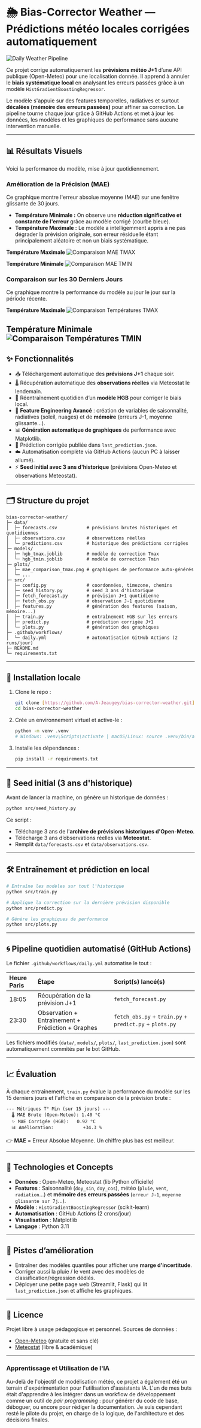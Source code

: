# 🌦️ Bias-Corrector Weather — Prédictions météo locales corrigées automatiquement

![Daily Weather Pipeline](https://github.com/A-Jeaugey/bias-corrector-weather/actions/workflows/daily.yml/badge.svg)

Ce projet corrige automatiquement les **prévisions météo J+1** d’une API publique (Open-Meteo) pour une localisation donnée. Il apprend à annuler le **biais systématique local** en analysant les erreurs passées grâce à un modèle `HistGradientBoostingRegressor`.

Le modèle s'appuie sur des features temporelles, radiatives et surtout **décalées (mémoire des erreurs passées)** pour affiner sa correction. Le pipeline tourne chaque jour grâce à GitHub Actions et met à jour les données, les modèles et les graphiques de performance sans aucune intervention manuelle.

---
## 📊 Résultats Visuels

Voici la performance du modèle, mise à jour quotidiennement.

### Amélioration de la Précision (MAE)

Ce graphique montre l'erreur absolue moyenne (MAE) sur une fenêtre glissante de 30 jours.

* **Température Minimale :** On observe une **réduction significative et constante de l'erreur** grâce au modèle corrigé (courbe bleue).
* **Température Maximale :** Le modèle a intelligemment appris à ne pas dégrader la prévision originale, son erreur résiduelle étant principalement aléatoire et non un biais systématique.

**Température Maximale**
![Comparaison MAE TMAX](plots/mae_comparison_tmax.png)

**Température Minimale**
![Comparaison MAE TMIN](plots/mae_comparison_tmin.png)

### Comparaison sur les 30 Derniers Jours

Ce graphique montre la performance du modèle au jour le jour sur la période récente.

**Température Maximale**
![Comparaison Températures TMAX](plots/temperature_comparison_tmax.png)

**Température Minimale**
![Comparaison Températures TMIN](plots/temperature_comparison_tmin.png)
---

## ✨ Fonctionnalités

-   📥 Téléchargement automatique des **prévisions J+1** chaque soir.
-   🌡️ Récupération automatique des **observations réelles** via Meteostat le lendemain.
-   🧠 Réentraînement quotidien d’un **modèle HGB** pour corriger le biais local.
-   🧩 **Feature Engineering Avancé** : création de variables de saisonnalité, radiatives (soleil, nuages) et de **mémoire** (erreurs J-1, moyenne glissante...).
-   📊 **Génération automatique de graphiques** de performance avec Matplotlib.
-   🔮 Prédiction corrigée publiée dans `last_prediction.json`.
-   ☁️ Automatisation complète via GitHub Actions (aucun PC à laisser allumé).
-   ⚡ **Seed initial avec 3 ans d'historique** (prévisions Open-Meteo et observations Meteostat).

---

## 🗂️ Structure du projet

```
bias-corrector-weather/
├─ data/
│  ├─ forecasts.csv           # prévisions brutes historiques et quotidiennes
│  ├─ observations.csv        # observations réelles
│  └─ predictions.csv         # historique des prédictions corrigées
├─ models/
│  ├─ hgb_tmax.joblib         # modèle de correction Tmax
│  └─ hgb_tmin.joblib         # modèle de correction Tmin
├─ plots/
│  ├─ mae_comparison_tmax.png # graphiques de performance auto-générés
│  └─ ...
├─ src/
│  ├─ config.py               # coordonnées, timezone, chemins
│  ├─ seed_history.py         # seed 3 ans d'historique
│  ├─ fetch_forecast.py       # prévision J+1 quotidienne
│  ├─ fetch_obs.py            # observation J-1 quotidienne
│  ├─ features.py             # génération des features (saison, mémoire...)
│  ├─ train.py                # entraînement HGB sur les erreurs
│  ├─ predict.py              # prédiction corrigée J+1
│  └─ plots.py                # génération des graphiques
├─ .github/workflows/
│  └─ daily.yml               # automatisation GitHub Actions (2 runs/jour)
├─ README.md
└─ requirements.txt
```

---

## 🚀 Installation locale

1.  Clone le repo :
    ```bash
    git clone [https://github.com/A-Jeaugey/bias-corrector-weather.git](https://github.com/A-Jeaugey/bias-corrector-weather.git)
    cd bias-corrector-weather
    ```

2.  Crée un environnement virtuel et active-le :
    ```bash
    python -m venv .venv
    # Windows: .venv\Scripts\activate | macOS/Linux: source .venv/bin/activate
    ```

3.  Installe les dépendances :
    ```bash
    pip install -r requirements.txt
    ```

---

## 🧠 Seed initial (3 ans d'historique)

Avant de lancer la machine, on génère un historique de données :
```bash
python src/seed_history.py
```

Ce script :
-   Télécharge 3 ans de l'**archive de prévisions historiques d'Open-Meteo**.
-   Télécharge 3 ans d’observations réelles via **Meteostat**.
-   Remplit `data/forecasts.csv` et `data/observations.csv`.

---

## 🛠️ Entraînement et prédiction en local

```bash
# Entraîne les modèles sur tout l'historique
python src/train.py

# Applique la correction sur la dernière prévision disponible
python src/predict.py

# Génère les graphiques de performance
python src/plots.py
```

---

## 🌀 Pipeline quotidien automatisé (GitHub Actions)

Le fichier `.github/workflows/daily.yml` automatise le tout :

| Heure Paris | Étape | Script(s) lancé(s) |
| :--- | :--- | :--- |
| 18:05 | Récupération de la prévision J+1 | `fetch_forecast.py` |
| 23:30 | Observation + Entraînement + Prédiction + Graphes | `fetch_obs.py` + `train.py` + `predict.py` + `plots.py` |

Les fichiers modifiés (`data/`, `models/`, `plots/`, `last_prediction.json`) sont automatiquement commités par le bot GitHub.

---

## 📈 Évaluation

À chaque entraînement, `train.py` évalue la performance du modèle sur les 15 derniers jours et l'affiche en comparaison de la prévision brute :

```
--- Métriques T° Min (sur 15 jours) ---
  🌡️ MAE Brute (Open-Meteo): 1.40 °C
  ✨ MAE Corrigée (HGB):   0.92 °C
  📊 Amélioration:           +34.3 %
```
👉 **MAE** = Erreur Absolue Moyenne. Un chiffre plus bas est meilleur.

---

## 🧪 Technologies et Concepts

-   **Données** : Open-Meteo, Meteostat (lib Python officielle)
-   **Features** : Saisonnalité (`doy_sin`, `doy_cos`), météo (`pluie`, `vent`, `radiation`...) et **mémoire des erreurs passées** (`erreur J-1`, `moyenne glissante sur 7j`...).
-   **Modèle** : `HistGradientBoostingRegressor` (scikit-learn)
-   **Automatisation** : GitHub Actions (2 crons/jour)
-   **Visualisation** : Matplotlib
-   **Langage** : Python 3.11

---

## 🌟 Pistes d’amélioration

-   Entraîner des modèles quantiles pour afficher une **marge d'incertitude**.
-   Corriger aussi la pluie / le vent avec des modèles de classification/régression dédiés.
-   Déployer une petite page web (Streamlit, Flask) qui lit `last_prediction.json` et affiche les graphiques.

---

## 📝 Licence

Projet libre à usage pédagogique et personnel. Sources de données :
-   [Open-Meteo](https://open-meteo.com/) (gratuite et sans clé)
-   [Meteostat](https://meteostat.net/) (libre & académique)

---
### Apprentissage et Utilisation de l'IA
Au-delà de l'objectif de modélisation météo, ce projet a également été un terrain d'expérimentation pour l'utilisation d'assistants IA. L'un de mes buts était d'apprendre à les intégrer dans un workflow de développement comme un outil de *pair programming* : pour générer du code de base, déboguer, ou encore pour rédiger la documentation. Je suis cependant resté le pilote du projet, en charge de la logique, de l'architecture et des décisions finales.
